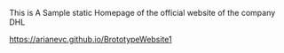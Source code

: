 This is A Sample static Homepage of the official website of the company DHL

https://arianevc.github.io/BrototypeWebsite1
